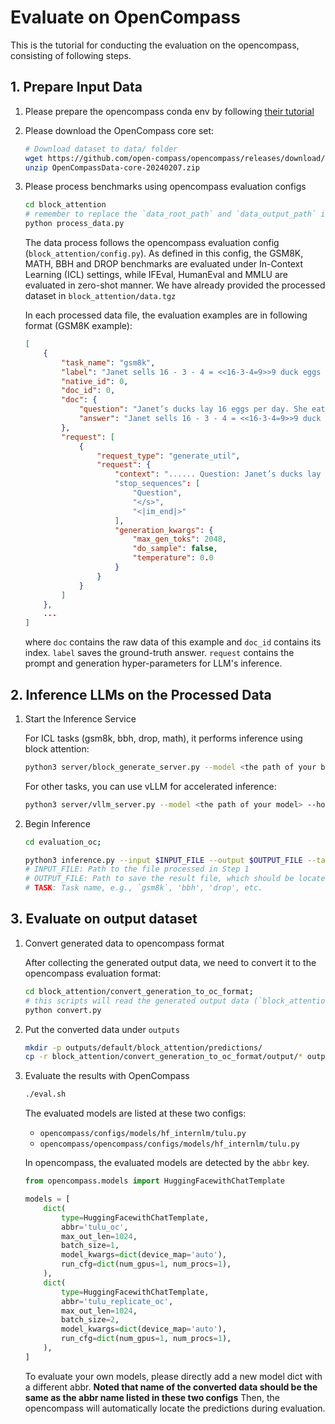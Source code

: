 # Evaluate on OpenCompass

This is the tutorial for conducting the evaluation on the opencompass, consisting of following steps.

## 1. Prepare Input Data

1. Please prepare the opencompass conda env by following [their tutorial](https://github.com/open-compass/opencompass)
2. Please download the OpenCompass core set:

    ```bash
    # Download dataset to data/ folder
    wget https://github.com/open-compass/opencompass/releases/download/0.2.2.rc1/OpenCompassData-core-20240207.zip
    unzip OpenCompassData-core-20240207.zip
    ```

3. Please process benchmarks using opencompass evaluation configs

    ```bash
    cd block_attention
    # remember to replace the `data_root_path` and `data_output_path` in the script
    python process_data.py
    ```

   The data process follows the opencompass evaluation config (`block_attention/config.py`). As defined in this config,
   the GSM8K, MATH, BBH and DROP benchmarks are evaluated under In-Context Learning (ICL) settings, while IFEval,
   HumanEval and MMLU are evaluated in zero-shot manner.
   We have already provided the processed dataset in `block_attention/data.tgz`

   In each processed data file, the evaluation examples are in following format (GSM8K example):
    ```json
    [
        {
            "task_name": "gsm8k",
            "label": "Janet sells 16 - 3 - 4 = <<16-3-4=9>>9 duck eggs a day.\nShe makes 9 * 2 = $<<9*2=18>>18 every day at the farmer’s market.\n#### 18",
            "native_id": 0,
            "doc_id": 0,
            "doc": {
                "question": "Janet’s ducks lay 16 eggs per day. She eats three for breakfast every morning and bakes muffins for her friends every day with four. She sells the remainder at the farmers' market daily for $2 per fresh duck egg. How much in dollars does she make every day at the farmers' market?",
                "answer": "Janet sells 16 - 3 - 4 = <<16-3-4=9>>9 duck eggs a day.\nShe makes 9 * 2 = $<<9*2=18>>18 every day at the farmer’s market.\n#### 18"
            },
            "request": [
                {
                    "request_type": "generate_util",
                    "request": {
                        "context": "...... Question: Janet’s ducks lay 16 eggs per day. She eats three for breakfast every morning and bakes muffins for her friends every day with four. She sells the remainder at the farmers' market daily for $2 per fresh duck egg. How much in dollars does she make every day at the farmers' market?\nLet's think step by step\nAnswer:\n<|assistant|>\n"
                        "stop_sequences": [
                            "Question",
                            "</s>",
                            "<|im_end|>"
                        ],
                        "generation_kwargs": {
                            "max_gen_toks": 2048,
                            "do_sample": false,
                            "temperature": 0.0
                        }
                    }
                }
            ]
        },
        ...
    ]
    ```
   where `doc` contains the raw data of this example and `doc_id` contains its index.
   `label` saves the ground-truth answer.
   `request` contains the prompt and generation hyper-parameters for LLM's inference.

## 2. Inference LLMs on the Processed Data

1. Start the Inference Service

   For ICL tasks (gsm8k, bbh, drop, math), it performs inference using block attention:

    ```bash
    python3 server/block_generate_server.py --model <the path of your block-ft model> --port 8080 --dtype bfloat16
    ```

   For other tasks, you can use vLLM for accelerated inference:

    ```bash 
    python3 server/vllm_server.py --model <the path of your model> --host <LOCAL IP> --dtype bfloat16 --port 8080 --tokenizer-mode slow --tensor-parallel-size 1
    ```

2. Begin Inference

   ```bash
   cd evaluation_oc;
   
   python3 inference.py --input $INPUT_FILE --output $OUTPUT_FILE --task $TASK --server_url http://$LOCAL_IP:8080/generate
   # INPUT_FILE: Path to the file processed in Step 1
   # OUTPUT_FILE: Path to save the result file, which should be located under the `block_attention/convert_generation_to_oc_format/data` folder, e.g., `block_attention/convert_generation_to_oc_format/data/gsm8k.json`
   # TASK: Task name, e.g., `gsm8k`, 'bbh', 'drop', etc.
   ```

## 3. Evaluate on output dataset

1. Convert generated data to opencompass format

   After collecting the generated output data, we need to convert it to the opencompass evaluation format:

    ```bash
    cd block_attention/convert_generation_to_oc_format;
    # this scripts will read the generated output data (`block_attention/convert_generation_to_oc_format/data`) and write the processed data into `block_attention/convert_generation_to_oc_format/output` 
    python convert.py
    ```

2. Put the converted data under `outputs`

    ```bash
    mkdir -p outputs/default/block_attention/predictions/
    cp -r block_attention/convert_generation_to_oc_format/output/* outputs/default/block_attention/predictions
    ```

3. Evaluate the results with OpenCompass

    ```bash
    ./eval.sh
    ```

   The evaluated models are listed at these two configs:
    * `opencompass/configs/models/hf_internlm/tulu.py`
    * `opencompass/opencompass/configs/models/hf_internlm/tulu.py`

   In opencompass, the evaluated models are detected by the `abbr` key.

    ```python
    from opencompass.models import HuggingFacewithChatTemplate

    models = [
        dict(
            type=HuggingFacewithChatTemplate,
            abbr='tulu_oc',
            max_out_len=1024,
            batch_size=1,
            model_kwargs=dict(device_map='auto'),
            run_cfg=dict(num_gpus=1, num_procs=1),
        ),
        dict(
            type=HuggingFacewithChatTemplate,
            abbr='tulu_replicate_oc',
            max_out_len=1024,
            batch_size=2,
            model_kwargs=dict(device_map='auto'),
            run_cfg=dict(num_gpus=1, num_procs=1),
        ),
    ]
    ```
   To evaluate your own models, please directly add a new model dict with a different abbr.
   **Noted that name of the converted data should be the same as the abbr name listed in these two configs**
   Then, the opencompass will automatically locate the predictions during evaluation.
